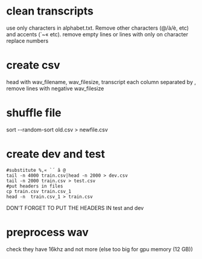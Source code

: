 # clean transcripts

use only characters in alphabet.txt. Remove other characters (@/à/è, etc) and accents (`~« etc).
remove empty lines or lines with only on character
replace numbers


# create csv 

head with wav_filename, wav_filesize, transcript
each column separated by , 
remove lines with negative wav_filesize

# shuffle file

sort --random-sort old.csv > newfile.csv

# create dev and test

```
#substitute %,« `´ â @
tail -n 4000 train.csv|head -n 2000 > dev.csv
tail -n 2000 train.csv > test.csv
#put headers in files
cp train.csv train.csv_1
head -n  train.csv_1 > train.csv
```

DON'T FORGET TO PUT THE HEADERS IN test and dev

# preprocess wav

check they have 16khz and not more (else too big for gpu memory (12 GB))



